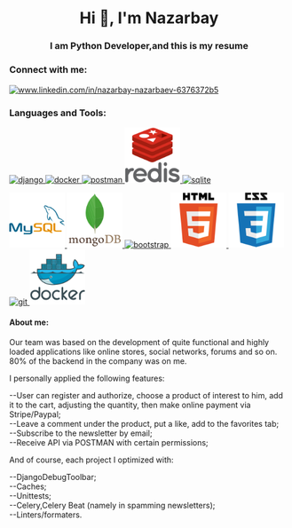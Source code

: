 <h1 align="center">Hi 👋, I'm Nazarbay</h1>
<h3 align="center">I am Python Developer,and this is my resume</h3>

<h3 align="left">Connect with me:</h3>
<p align="left">
<a href="https://linkedin.com/in/nazarbay-nazarbaev-6376372b5" target="blank"><img align="center" src="https://raw.githubusercontent.com/rahuldkjain/github-profile-readme-generator/master/src/images/icons/Social/linked-in-alt.svg" alt="www.linkedin.com/in/nazarbay-nazarbaev-6376372b5" height="70" width="70" /></a>
</p>

<h3 align="left">Languages and Tools:</h3>
<p align="left">

  <a href="https://www.djangoproject.com/" target="_blank" rel="noreferrer"> <img src="https://cdn.worldvectorlogo.com/logos/django.svg" alt="django" width="100" height="100"/> </a> <a href="https://www.django-rest-framework.org/" target="_blank" rel="noreferrer"> <img src="https://storage.caktusgroup.com/media/blog-images/drf-logo2.png" alt="docker" width="100" height="100"/> </a><a href="https://postman.com" target="_blank" rel="noreferrer"> <img src="https://www.vectorlogo.zone/logos/getpostman/getpostman-icon.svg" alt="postman" width="100" height="100"/> </a><a href="https://redis.io" target="_blank" rel="noreferrer"> <img src="https://raw.githubusercontent.com/devicons/devicon/master/icons/redis/redis-original-wordmark.svg" alt="redis" width="100" height="100"/> </a><a href="https://docs.celeryq.dev/en/stable/" target="_blank" rel="noreferrer"> <img src="https://miro.medium.com/v2/resize:fit:500/1*6hsMSK02kCZNYp9uJuGGxQ.png" alt="sqlite" width="100" height="100"/> </a> </p><a href="https://www.mysql.com/" target="_blank" rel="noreferrer"> <img src="https://raw.githubusercontent.com/devicons/devicon/master/icons/mysql/mysql-original-wordmark.svg" alt="mysql" width="100" height="100"/> </a><a href="https://www.mongodb.com/" target="_blank" rel="noreferrer"> <img src="https://raw.githubusercontent.com/devicons/devicon/master/icons/mongodb/mongodb-original-wordmark.svg" alt="mongodb" width="100" height="100"/> </a><a href="https://getbootstrap.com" target="_blank" rel="noreferrer"> <img src="https://upload.wikimedia.org/wikipedia/commons/thumb/b/b2/Bootstrap_logo.svg/2560px-Bootstrap_logo.svg.png" alt="bootstrap" width="100" height="100"/> </a> <a href="https://www.w3.org/html/" target="_blank" rel="noreferrer"> <img src="https://raw.githubusercontent.com/devicons/devicon/master/icons/html5/html5-original-wordmark.svg" alt="html5" width="100" height="100"/> </a> <a href="https://www.w3schools.com/css/" target="_blank" rel="noreferrer"> <img src="https://raw.githubusercontent.com/devicons/devicon/master/icons/css3/css3-original-wordmark.svg" alt="css3" width="100" height="100"/> </a><a href="https://git-scm.com/" target="_blank" rel="noreferrer"> <img src="https://www.vectorlogo.zone/logos/git-scm/git-scm-icon.svg" alt="git" width="100" height="100"/> </a> <a href="https://www.docker.com/" target="_blank" rel="noreferrer"> <img src="https://raw.githubusercontent.com/devicons/devicon/master/icons/docker/docker-original-wordmark.svg" alt="docker" width="100" height="100"/> </a>


<h4>About me:</h4>
Our team was based on the development of quite functional and highly loaded applications like
online stores, social networks, forums and so on.<br>
80% of the backend in the company was on me.<br>

I personally applied the following features:<br>

--User can register and authorize,
choose a product of interest to him, add it to the cart, adjusting the quantity, then make online
payment via Stripe/Paypal;<br>
--Leave a comment under the product, put a like, add to the favorites tab;<br>
--Subscribe to the newsletter by email;<br>
--Receive API via POSTMAN with certain permissions;<br>

And of course, each project I optimized with:<br>

--DjangoDebugToolbar;<br>
--Caches;<br>
--Unittests;<br>
--Celery,Celery Beat (namely in spamming newsletters);<br>
--Linters/formaters.<br>
  
